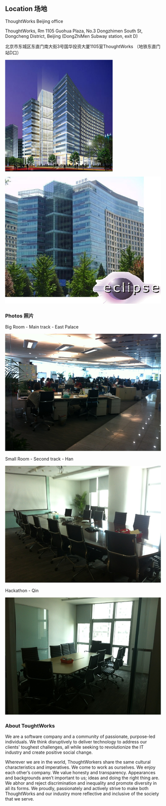 
## Location 场地

ThoughtWorks Beijing office

ThoughtWorks, Rm 1105 Guohua Plaza, No.3 Dongzhimen South St, Dongcheng District, Beijing (DongZhiMen Subway station, exit D)

北京市东城区东直门南大街3号国华投资大厦1105室ThoughtWorks （地铁东直门站D口） 


![Guohua-Plaza-20090915042949182.jpg](Day/Guohua-Plaza-20090915042949182.jpg)

![Guohua-Plaza-400136827200.jpg](Day/Guohua-Plaza-400136827200.jpg)



### Photos 照片

Big Room - Main track - East Palace

![Big Room - Main track - East Palace](day/location/east-palace.jpg)

Small Room - Second track - Han

![Small Room - Second track - Han](Day/Location/Han.jpg)

Hackathon - Qin

![Hackathon - Qin](Day/Location/Qin.jpg)

### About ToughtWorks

We are a software company and a community of passionate, purpose-led individuals. We think disruptively to deliver technology to address our clients' toughest challenges, all while seeking to revolutionize the IT industry and create positive social change.

Wherever we are in the world, ThoughtWorkers share the same cultural characteristics and imperatives. We come to work as ourselves. We enjoy each other’s company. We value honesty and transparency. Appearances and backgrounds aren’t important to us; ideas and doing the right thing are. We abhor and reject discrimination and inequality and promote diversity in all its forms. We proudly, passionately and actively strive to make both ThoughtWorks and our industry more reflective and inclusive of the society that we serve.
